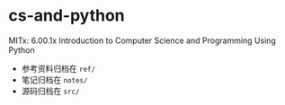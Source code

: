 cs-and-python
=============

MITx: 6.00.1x Introduction to Computer Science and Programming Using Python

- 参考资料归档在 `ref/`
- 笔记归档在 `notes/`
- 源码归档在 `src/`
